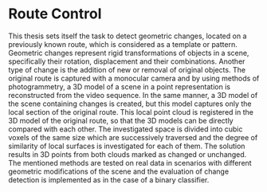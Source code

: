 # Route Control

This thesis sets itself the task to detect geometric changes, located on a previously
known route, which is considered as a template or pattern. Geometric changes represent
rigid transformations of objects in a scene, specifically their rotation, displacement and
their combinations. Another type of change is the addition of new or removal of original
objects. The original route is captured with a monocular camera and by using methods
of photogrammetry, a 3D model of a scene in a point representation is reconstructed
from the video sequence. In the same manner, a 3D model of the scene containing
changes is created, but this model captures only the local section of the original route.
This local point cloud is registered in the 3D model of the original route, so that the
3D models can be directly compared with each other. The investigated space is divided
into cubic voxels of the same size which are successively traversed and the degree of
similarity of local surfaces is investigated for each of them. The solution results in 3D
points from both clouds marked as changed or unchanged. The mentioned methods are
tested on real data in scenarios with different geometric modifications of the scene and
the evaluation of change detection is implemented as in the case of a binary classifier.
